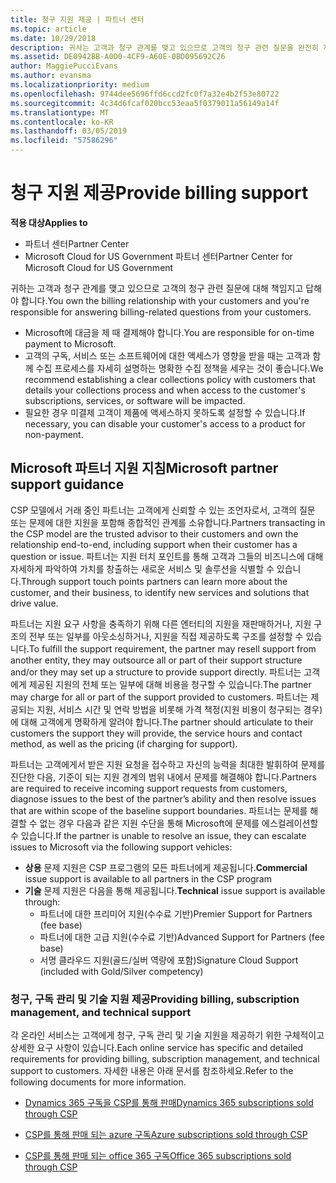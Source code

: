```yaml
---
title: 청구 지원 제공 | 파트너 센터
ms.topic: article
ms.date: 10/29/2018
description: 귀사는 고객과 청구 관계를 맺고 있으므로 고객의 청구 관련 질문을 완전히 지원해야 합니다.
ms.assetid: DE0942BB-A0D0-4CF9-A60E-0BD095692C26
author: MaggiePucciEvans
ms.author: evansma
ms.localizationpriority: medium
ms.openlocfilehash: 9744dee5696ffd6ccd2fc0f7a32e4b2f53e80722
ms.sourcegitcommit: 4c34d6fcaf020bcc53eaa5f0379011a56149a14f
ms.translationtype: MT
ms.contentlocale: ko-KR
ms.lasthandoff: 03/05/2019
ms.locfileid: "57586296"
---
```

# <a name="provide-billing-support"></a><span data-ttu-id="a1309-103">청구 지원 제공</span><span class="sxs-lookup"><span data-stu-id="a1309-103">Provide billing support</span></span>

<span data-ttu-id="a1309-104">**적용 대상**</span><span class="sxs-lookup"><span data-stu-id="a1309-104">**Applies to**</span></span>

-  <span data-ttu-id="a1309-105">파트너 센터</span><span class="sxs-lookup"><span data-stu-id="a1309-105">Partner Center</span></span>
-  <span data-ttu-id="a1309-106">Microsoft Cloud for US Government 파트너 센터</span><span class="sxs-lookup"><span data-stu-id="a1309-106">Partner Center for Microsoft Cloud for US Government</span></span>


<span data-ttu-id="a1309-107">귀하는 고객과 청구 관계를 맺고 있으므로 고객의 청구 관련 질문에 대해 책임지고 답해야 합니다.</span><span class="sxs-lookup"><span data-stu-id="a1309-107">You own the billing relationship with your customers and you're responsible for answering billing-related questions from your customers.</span></span>

-   <span data-ttu-id="a1309-108">Microsoft에 대금을 제 때 결제해야 합니다.</span><span class="sxs-lookup"><span data-stu-id="a1309-108">You are responsible for on-time payment to Microsoft.</span></span>
-   <span data-ttu-id="a1309-109">고객의 구독, 서비스 또는 소프트웨어에 대한 액세스가 영향을 받을 때는 고객과 함께 수집 프로세스를 자세히 설명하는 명확한 수집 정책을 세우는 것이 좋습니다.</span><span class="sxs-lookup"><span data-stu-id="a1309-109">We recommend establishing a clear collections policy with customers that details your collections process and when access to the customer's subscriptions, services, or software will be impacted.</span></span>
-   <span data-ttu-id="a1309-110">필요한 경우 미결제 고객이 제품에 액세스하지 못하도록 설정할 수 있습니다.</span><span class="sxs-lookup"><span data-stu-id="a1309-110">If necessary, you can disable your customer's access to a product for non-payment.</span></span>

## <a name="microsoft-partner-support-guidance"></a><span data-ttu-id="a1309-111">Microsoft 파트너 지원 지침</span><span class="sxs-lookup"><span data-stu-id="a1309-111">Microsoft partner support guidance</span></span>

<span data-ttu-id="a1309-112">CSP 모델에서 거래 중인 파트너는 고객에게 신뢰할 수 있는 조언자로서, 고객의 질문 또는 문제에 대한 지원을 포함해 종합적인 관계를 소유합니다.</span><span class="sxs-lookup"><span data-stu-id="a1309-112">Partners transacting in the CSP model are the trusted advisor to their customers and own the relationship end-to-end, including support when their customer has a question or issue.</span></span> <span data-ttu-id="a1309-113">파트너는 지원 터치 포인트를 통해 고객과 그들의 비즈니스에 대해 자세하게 파악하여 가치를 창출하는 새로운 서비스 및 솔루션을 식별할 수 있습니다.</span><span class="sxs-lookup"><span data-stu-id="a1309-113">Through support touch points partners can learn more about the customer, and their business, to identify new services and solutions that drive value.</span></span>

<span data-ttu-id="a1309-114">파트너는 지원 요구 사항을 충족하기 위해 다른 엔터티의 지원을 재판매하거나, 지원 구조의 전부 또는 일부를 아웃소싱하거나, 지원을 직접 제공하도록 구조를 설정할 수 있습니다.</span><span class="sxs-lookup"><span data-stu-id="a1309-114">To fulfill the support requirement, the partner may resell support from another entity, they may outsource all or part of their support structure and/or they may set up a structure to provide support directly.</span></span>  <span data-ttu-id="a1309-115">파트너는 고객에게 제공된 지원의 전체 또는 일부에 대해 비용을 청구할 수 있습니다.</span><span class="sxs-lookup"><span data-stu-id="a1309-115">The partner may charge for all or part of the support provided to customers.</span></span> <span data-ttu-id="a1309-116">파트너는 제공되는 지원, 서비스 시간 및 연락 방법을 비롯해 가격 책정(지원 비용이 청구되는 경우)에 대해 고객에게 명확하게 알려야 합니다.</span><span class="sxs-lookup"><span data-stu-id="a1309-116">The partner should articulate to their customers the support they will provide, the service hours and contact method, as well as the pricing (if charging for support).</span></span> 

<span data-ttu-id="a1309-117">파트너는 고객에게서 받은 지원 요청을 접수하고 자신의 능력을 최대한 발휘하여 문제를 진단한 다음, 기준이 되는 지원 경계의 범위 내에서 문제를 해결해야 합니다.</span><span class="sxs-lookup"><span data-stu-id="a1309-117">Partners are required to receive incoming support requests from customers, diagnose issues to the best of the partner’s ability and then resolve issues that are within scope of the baseline support boundaries.</span></span> <span data-ttu-id="a1309-118">파트너는 문제를 해결할 수 없는 경우 다음과 같은 지원 수단을 통해 Microsoft에 문제를 에스컬레이션할 수 있습니다.</span><span class="sxs-lookup"><span data-stu-id="a1309-118">If the partner is unable to resolve an issue, they can escalate issues to Microsoft via the following support vehicles:</span></span>

- <span data-ttu-id="a1309-119">**상용** 문제 지원은 CSP 프로그램의 모든 파트너에게 제공됩니다.</span><span class="sxs-lookup"><span data-stu-id="a1309-119">**Commercial** issue support is available to all partners in the CSP program</span></span>
-   <span data-ttu-id="a1309-120">**기술** 문제 지원은 다음을 통해 제공됩니다.</span><span class="sxs-lookup"><span data-stu-id="a1309-120">**Technical** issue support is available through:</span></span>
    -   <span data-ttu-id="a1309-121">파트너에 대한 프리미어 지원(수수료 기반)</span><span class="sxs-lookup"><span data-stu-id="a1309-121">Premier Support for Partners (fee base)</span></span>
    -   <span data-ttu-id="a1309-122">파트너에 대한 고급 지원(수수료 기반)</span><span class="sxs-lookup"><span data-stu-id="a1309-122">Advanced Support for Partners (fee base)</span></span>
    -   <span data-ttu-id="a1309-123">서명 클라우드 지원(골드/실버 역량에 포함)</span><span class="sxs-lookup"><span data-stu-id="a1309-123">Signature Cloud Support (included with Gold/Silver competency)</span></span>

### <a name="providing-billing-subscription-management-and-technical-support"></a><span data-ttu-id="a1309-124">청구, 구독 관리 및 기술 지원 제공</span><span class="sxs-lookup"><span data-stu-id="a1309-124">Providing billing, subscription management, and technical support</span></span> 

<span data-ttu-id="a1309-125">각 온라인 서비스는 고객에게 청구, 구독 관리 및 기술 지원을 제공하기 위한 구체적이고 상세한 요구 사항이 있습니다.</span><span class="sxs-lookup"><span data-stu-id="a1309-125">Each online service has specific and detailed requirements for providing billing, subscription management, and technical support to customers.</span></span> <span data-ttu-id="a1309-126">자세한 내용은 아래 문서를 참조하세요.</span><span class="sxs-lookup"><span data-stu-id="a1309-126">Refer to the following documents for more information.</span></span>

-   [<span data-ttu-id="a1309-127">Dynamics 365 구독을 CSP를 통해 판매</span><span class="sxs-lookup"><span data-stu-id="a1309-127">Dynamics 365 subscriptions sold through CSP</span></span>](https://www.microsoftpartnercommunity.com/t5/CSP/Microsoft-Partner-Support-Guidance/m-p/5262#M30)

-   [<span data-ttu-id="a1309-128">CSP를 통해 판매 되는 azure 구독</span><span class="sxs-lookup"><span data-stu-id="a1309-128">Azure subscriptions sold through CSP</span></span>](https://www.microsoftpartnercommunity.com/t5/CSP/Microsoft-Partner-Support-Guidance/m-p/5263#M31)

-   [<span data-ttu-id="a1309-129">CSP를 통해 판매 되는 office 365 구독</span><span class="sxs-lookup"><span data-stu-id="a1309-129">Office 365 subscriptions sold through CSP</span></span>](https://www.microsoftpartnercommunity.com/t5/CSP/Microsoft-Partner-Support-Guidance/m-p/5264#M32)
 


